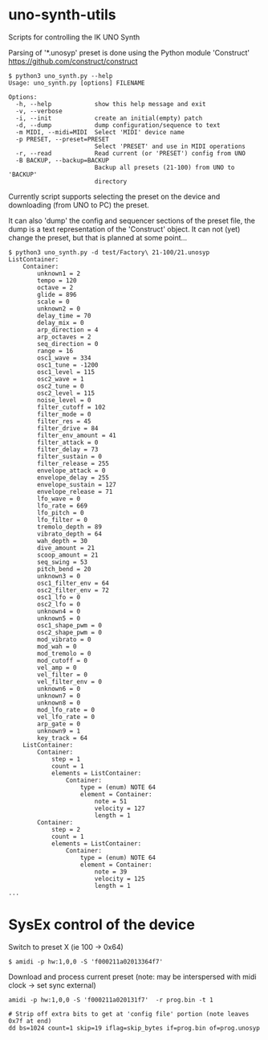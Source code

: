 # uno-synth-utils
Scripts for controlling the IK UNO Synth

Parsing of '*.unosyp' preset is done using the Python module 'Construct'
https://github.com/construct/construct

```
$ python3 uno_synth.py --help
Usage: uno_synth.py [options] FILENAME

Options:
  -h, --help            show this help message and exit
  -v, --verbose         
  -i, --init            create an initial(empty) patch
  -d, --dump            dump configuration/sequence to text
  -m MIDI, --midi=MIDI  Select 'MIDI' device name
  -p PRESET, --preset=PRESET
                        Select 'PRESET' and use in MIDI operations
  -r, --read            Read current (or 'PRESET') config from UNO
  -B BACKUP, --backup=BACKUP
                        Backup all presets (21-100) from UNO to 'BACKUP'
                        directory
```

Currently script supports selecting the preset on the device and
downloading (from UNO to PC) the preset.

It can also 'dump' the config and sequencer sections of the preset file, 
the dump is a text representation of the 'Construct' object. It can not 
(yet) change the preset, but that is planned at some point...
```
$ python3 uno_synth.py -d test/Factory\ 21-100/21.unosyp
ListContainer: 
    Container: 
        unknown1 = 2
        tempo = 120
        octave = 2
        glide = 896
        scale = 0
        unknown2 = 0
        delay_time = 70
        delay_mix = 0
        arp_direction = 4
        arp_octaves = 2
        seq_direction = 0
        range = 16
        osc1_wave = 334
        osc1_tune = -1200
        osc1_level = 115
        osc2_wave = 1
        osc2_tune = 0
        osc2_level = 115
        noise_level = 0
        filter_cutoff = 102
        filter_mode = 0
        filter_res = 45
        filter_drive = 84
        filter_env_amount = 41
        filter_attack = 0
        filter_delay = 73
        filter_sustain = 0
        filter_release = 255
        envelope_attack = 0
        envelope_delay = 255
        envelope_sustain = 127
        envelope_release = 71
        lfo_wave = 0
        lfo_rate = 669
        lfo_pitch = 0
        lfo_filter = 0
        tremolo_depth = 89
        vibrato_depth = 64
        wah_depth = 30
        dive_amount = 21
        scoop_amount = 21
        seq_swing = 53
        pitch_bend = 20
        unknown3 = 0
        osc1_filter_env = 64
        osc2_filter_env = 72
        osc1_lfo = 0
        osc2_lfo = 0
        unknown4 = 0
        unknown5 = 0
        osc1_shape_pwm = 0
        osc2_shape_pwm = 0
        mod_vibrato = 0
        mod_wah = 0
        mod_tremolo = 0
        mod_cutoff = 0
        vel_amp = 0
        vel_filter = 0
        vel_filter_env = 0
        unknown6 = 0
        unknown7 = 0
        unknown8 = 0
        mod_lfo_rate = 0
        vel_lfo_rate = 0
        arp_gate = 0
        unknown9 = 1
        key_track = 64
    ListContainer: 
        Container: 
            step = 1
            count = 1
            elements = ListContainer: 
                Container: 
                    type = (enum) NOTE 64
                    element = Container: 
                        note = 51
                        velocity = 127
                        length = 1
        Container: 
            step = 2
            count = 1
            elements = ListContainer: 
                Container: 
                    type = (enum) NOTE 64
                    element = Container: 
                        note = 39
                        velocity = 125
                        length = 1
...
```

# SysEx control of the device

Switch to preset X (ie 100 -> 0x64)
```
$ amidi -p hw:1,0,0 -S 'f000211a02013364f7'
```

Download and process current preset
(note: may be interspersed with midi clock -> set sync external)
```
amidi -p hw:1,0,0 -S 'f000211a020131f7'  -r prog.bin -t 1

# Strip off extra bits to get at 'config file' portion (note leaves 0x7f at end)
dd bs=1024 count=1 skip=19 iflag=skip_bytes if=prog.bin of=prog.unosyp
```
